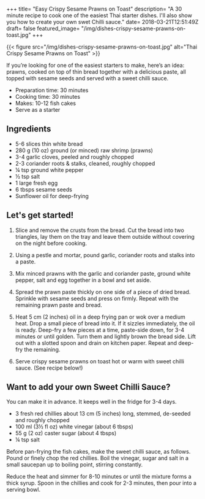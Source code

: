 +++
title= "Easy Crispy Sesame Prawns on Toast"
description= "A 30 minute recipe to cook one of the easiest Thai starter dishes. I'll also show you how to create your own swet Chilli sauce."
date= 2018-03-21T12:51:49Z
draft= false
featured_image= "/img/dishes-crispy-sesame-prawns-on-toast.jpg"
+++

{{< figure src="/img/dishes-crispy-sesame-prawns-on-toast.jpg" alt="Thai Crispy Sesame Prawns on Toast" >}}

If you’re looking for one of the easiest starters to make, here’s an idea: prawns, cooked on top of thin bread together with a delicious paste, all topped with sesame seeds and served with a sweet chilli sauce.

* Preparation time: 30 minutes
* Cooking time: 30 minutes
* Makes: 10-12 fish cakes
* Serve as a starter

## Ingredients

- 5-6 slices thin white bread
- 280 g (10 oz) ground (or minced) raw shrimp (prawns)
- 3-4 garlic cloves, peeled and roughly chopped
- 2-3 coriander roots & stalks, cleaned, roughly chopped
- ¼ tsp ground white pepper
- ½ tsp salt
- 1 large fresh egg
- 6 tbsps sesame seeds
- Sunflower oil for deep-frying

## Let's get started!

1. Slice and remove the crusts from the bread. Cut the bread into two triangles, lay them on the tray and leave them outside without covering on the night before cooking.

2. Using a pestle and mortar, pound garlic, coriander roots and stalks into a paste.

3. Mix minced prawns with the garlic and coriander paste, ground white pepper, salt and egg together in a bowl and set aside.

4. Spread the prawn paste thickly on one side of a piece of dried bread. Sprinkle with sesame seeds and press on firmly. Repeat with the remaining prawn paste and bread.

5. Heat 5 cm (2 inches) oil in a deep frying pan or wok over a medium heat. Drop a small piece of bread into it. If it sizzles immediately, the oil is ready. Deep-fry a few pieces at a time, paste-side down, for 3-4 minutes or until golden. Turn them and lightly brown the bread side. Lift out with a slotted spoon and drain on kitchen paper. Repeat and deep-fry the remaining.

6. Serve crispy sesame prawns on toast hot or warm with sweet chilli sauce. (See recipe below!)

## Want to add your own Sweet Chilli Sauce?

You can make it in advance. It keeps well in the fridge for 3-4 days.

- 3 fresh red chillies about 13 cm (5 inches) long, stemmed, de-seeded and roughly chopped
- 100 ml (3½ fl oz) white vinegar (about 6 tbsps)
- 55 g (2 oz) caster sugar (about 4 tbsps)
- ¼ tsp salt

Before pan-frying the fish cakes, make the sweet chilli sauce, as follows. Pound or finely chop the red chillies. Boil the vinegar, sugar and salt in a small saucepan up to boiling point, stirring constantly.

Reduce the heat and simmer for 8-10 minutes or until the mixture forms a thick syrup. Spoon in the chillies and cook for 2-3 minutes, then pour into a serving bowl.
